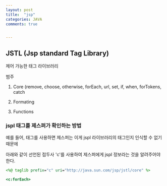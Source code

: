 ```yaml
---
layout: post
title:  "jsp"
categories: JAVA
comments: true


---
```


## JSTL (Jsp standard Tag Library)

제어 가능한 태그 라이브러리

범주

1) Core (remove, choose, otherwise, forEach, url, set, if, when, forTokens, catch

2) Formating

3) Functions


### jspl 태그를 제스퍼가 확인하는 방법

예를 들어, <forEach> 태그를 사용하면 제스퍼는 이게 jspl 라이브러리의 태그인지 인식할 수 없기 때문에

아래와 같이 선언된 접두사 'c'를 사용하여 제스퍼에게 jspl 정보라는 것을 알려주어야 한다.

~~~jsp
<%@ taglib prefix="c" uri="http://java.sun.com/jsp/jstl/core" %>

<c:forEach>
~~~

